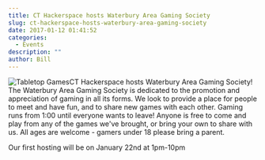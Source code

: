 ```yaml
---
title: CT Hackerspace hosts Waterbury Area Gaming Society
slug: ct-hackerspace-hosts-waterbury-area-gaming-society
date: 2017-01-12 01:41:52
categories:
  - Events
description: ""
author: Bill
---
```


![Tabletop Games](/uploads/2017/01/tabletop-games-150x150.jpg)CT Hackerspace hosts Waterbury Area Gaming Society! The Waterbury Area Gaming Society is dedicated to the promotion and appreciation of gaming in all its forms. We look to provide a place for people to meet and have fun, and to share new games with each other. Gaming runs from 1:00 until everyone wants to leave! Anyone is free to come and play from any of the games we've brought, or bring your own to share with us. All ages are welcome - gamers under 18 please bring a parent.

Our first hosting will be on January 22nd at 1pm-10pm
